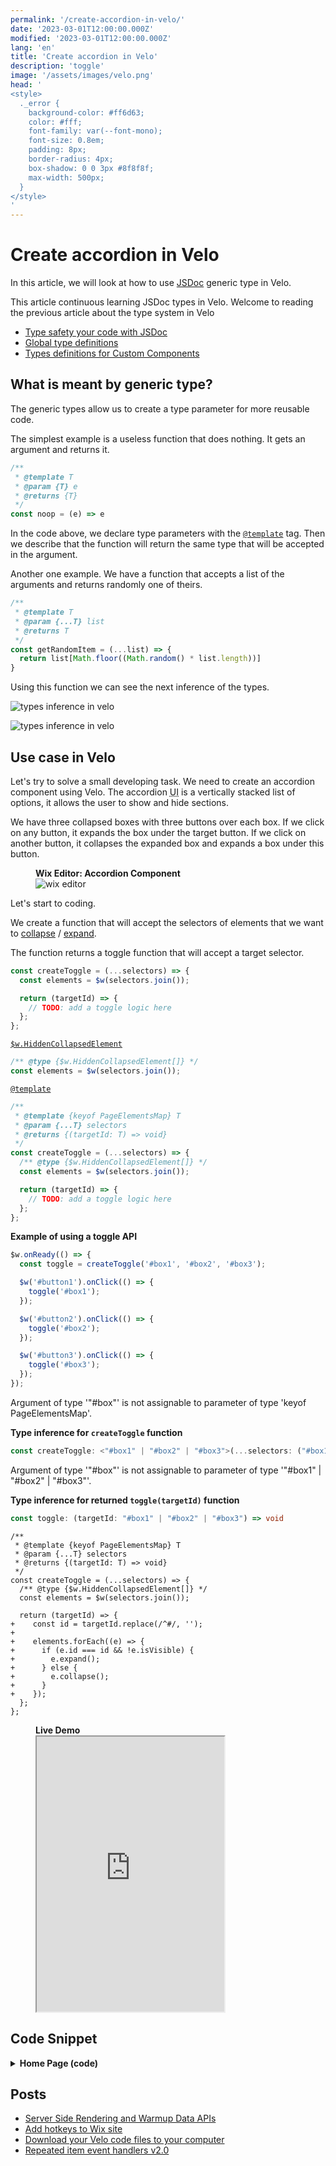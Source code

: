 ```yaml
---
permalink: '/create-accordion-in-velo/'
date: '2023-03-01T12:00:00.000Z'
modified: '2023-03-01T12:00:00.000Z'
lang: 'en'
title: 'Create accordion in Velo'
description: 'toggle'
image: '/assets/images/velo.png'
head: '
<style>
  ._error {
    background-color: #ff6d63;
    color: #fff;
    font-family: var(--font-mono);
    font-size: 0.8em;
    padding: 8px;
    border-radius: 4px;
    box-shadow: 0 0 3px #8f8f8f;
    max-width: 500px;
  }
</style>
'
---
```


# Create accordion in Velo

In this article, we will look at how to use [JSDoc](https://jsdoc.app/) generic type in Velo.

This article continuous learning JSDoc types in Velo. Welcome to reading the previous article about the type system in Velo

- [Type safety your code with JSDoc](/type-safety-your-code-with-jsdoc/)
- [Global type definitions](/global-type-definitions-in-velo/)
- [Types definitions for Custom Components](/types-definitions-for-custom-components/)

## What is meant by generic type?

The generic types allow us to create a type parameter for more reusable code.

The simplest example is a useless function that does nothing. It gets an argument and returns it.

```js
/**
 * @template T
 * @param {T} e
 * @returns {T}
 */
const noop = (e) => e
```

In the code above, we declare type parameters with the [`@template`](https://www.typescriptlang.org/docs/handbook/jsdoc-supported-types.html#template) tag. Then we describe that the function will return the same type that will be accepted in the argument.

Another one example. We have a function that accepts a list of the arguments and returns randomly one of theirs.

```js
/**
 * @template T
 * @param {...T} list
 * @returns T
 */
const getRandomItem = (...list) => {
  return list[Math.floor((Math.random() * list.length))]
}
```

Using this function we can see the next inference of the types.

<img
  src="/assets/images/type-inference.jpg"
  alt="types inference in velo"
  loading="lazy"
/>

<img
  src="/assets/images/types-error.jpg"
  alt="types inference in velo"
  loading="lazy"
/>

## Use case in Velo

Let's try to solve a small developing task. We need to create an accordion component using Velo. The accordion <abbr title="User Interface">UI</abbr> is a vertically stacked list of options, it allows the user to show and hide sections.

We have three collapsed boxes with three buttons over each box. If we click on any button, it expands the box under the target button. If we click on another button, it collapses the expanded box and expands a box under this button.

<figure>
  <figcaption>
    <strong>Wix Editor: Accordion Component</strong>
  </figcaption>
  <img
    src="/assets/images/accordion-in-velo.jpg"
    alt="wix editor"
    loading="lazy"
  />
</figure>

Let's start to coding.

We create a function that will accept the selectors of elements that we want to [collapse](https://www.wix.com/velo/reference/$w/collapsedmixin/collapse) / [expand](https://www.wix.com/velo/reference/$w/collapsedmixin/expand).

The function returns a toggle function that will accept a target selector.

```js
const createToggle = (...selectors) => {
  const elements = $w(selectors.join());

  return (targetId) => {
    // TODO: add a toggle logic here
  };
};
```

[`$w.HiddenCollapsedElement`](https://www.wix.com/velo/reference/$w/hiddencollapsedelement)

```js
/** @type {$w.HiddenCollapsedElement[]} */
const elements = $w(selectors.join());
```

[`@template`](https://www.typescriptlang.org/docs/handbook/jsdoc-supported-types.html#template)

```js
/**
 * @template {keyof PageElementsMap} T
 * @param {...T} selectors
 * @returns {(targetId: T) => void}
 */
const createToggle = (...selectors) => {
  /** @type {$w.HiddenCollapsedElement[]} */
  const elements = $w(selectors.join());

  return (targetId) => {
    // TODO: add a toggle logic here
  };
};
```

**Example of using a toggle API**

```js
$w.onReady(() => {
  const toggle = createToggle('#box1', '#box2', '#box3');

  $w('#button1').onClick(() => {
    toggle('#box1');
  });

  $w('#button2').onClick(() => {
    toggle('#box2');
  });

  $w('#button3').onClick(() => {
    toggle('#box3');
  });
});
```

<div class="_error">
  Argument of type '"#box"' is not assignable to parameter of type 'keyof PageElementsMap'.
</div>

**Type inference for `createToggle` function**

```ts
const createToggle: <"#box1" | "#box2" | "#box3">(...selectors: ("#box1" | "#box2" | "#box3")[]) => (targetId: "#box1" | "#box2" | "#box3") => void
```

<div class="_error">
  Argument of type '"#box"' is not assignable to parameter of type '"#box1" | "#box2" | "#box3"'.
</div>

**Type inference for returned `toggle(targetId)` function**

```ts
const toggle: (targetId: "#box1" | "#box2" | "#box3") => void
```

```diff-js
/**
 * @template {keyof PageElementsMap} T
 * @param {...T} selectors
 * @returns {(targetId: T) => void}
 */
const createToggle = (...selectors) => {
  /** @type {$w.HiddenCollapsedElement[]} */
  const elements = $w(selectors.join());

  return (targetId) => {
+    const id = targetId.replace(/^#/, '');
+
+    elements.forEach((e) => {
+      if (e.id === id && !e.isVisible) {
+        e.expand();
+      } else {
+        e.collapse();
+      }
+    });
  };
};
```

<figure>
 <figcaption>
    <strong>Live Demo</strong>
  </figcaption>
  <iframe
    src="https://shoonia.wixsite.com/blog/toggle"
    title=""
    height="440"
  ></iframe>
</figure>

## Code Snippet

<details>
  <summary>
    <strong>Home Page (code)</strong>
  </summary>

```js
/**
 * @template {keyof PageElementsMap} T
 * @param {...T} selectors
 * @returns {(targetId: T) => void}
 */
const createToggle = (...selectors) => {
  /** @type {$w.HiddenCollapsedElement[]} */
  const elements = $w(selectors.join());

  return (targetId) => {
    const id = targetId.replace(/^#/, '');

    elements.forEach((e) => {
      if (e.id === id && !e.isVisible) {
        e.expand();
      } else {
        e.collapse();
      }
    });
  };
};

$w.onReady(() => {
  const toggle = createToggle('#box1', '#box2', '#box3');

  $w('#button1').onClick(() => {
    toggle('#box1');
  });

  $w('#button2').onClick(() => {
    toggle('#box2');
  });

  $w('#button3').onClick(() => {
    toggle('#box3');
  });
});
```
</details>

## Posts

- [Server Side Rendering and Warmup Data APIs](/ssr-and-warmup-data/)
- [Add hotkeys to Wix site](/hotkeys-custom-element/)
- [Download your Velo code files to your computer](/velo-filesystem-chrome-extension/)
- [Repeated item event handlers v2.0](/repeated-item-event-handlers-v2/)
